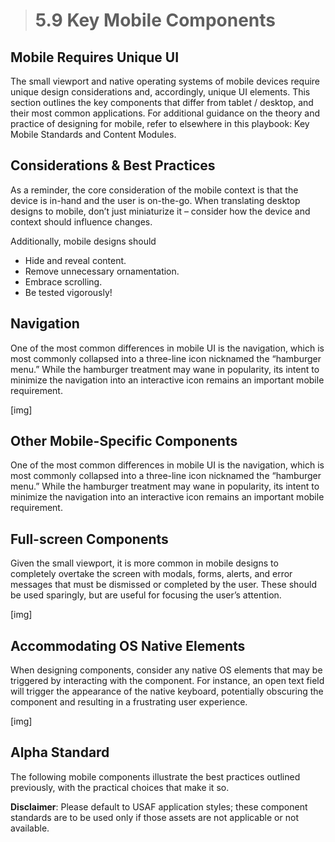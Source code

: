 > # **5.9** Key Mobile Components

## Mobile Requires Unique UI

The small viewport and native operating systems of mobile devices require unique design considerations and, accordingly, unique UI elements. This section outlines the key components that differ from tablet / desktop, and their most common applications. For additional guidance on the theory and practice of designing for mobile, refer to elsewhere in this playbook: Key Mobile Standards and Content Modules.

## Considerations & Best Practices

As a reminder, the core consideration of the mobile context is that the device is in-hand and the user is on-the-go. When translating desktop designs to mobile, don’t just miniaturize it – consider how the device and context should influence changes.

Additionally, mobile designs should

- Hide and reveal content.
- Remove unnecessary ornamentation. 
- Embrace scrolling. 
- Be tested vigorously!

## Navigation

One of the most common differences in mobile UI is the navigation, which is most commonly collapsed into a three-line icon nicknamed the “hamburger menu.” While the hamburger treatment may wane in popularity, its intent to minimize the navigation into an interactive icon remains an important mobile requirement.

[img]

## Other Mobile-Specific Components

One of the most common differences in mobile UI is the navigation, which is most commonly collapsed into a three-line icon nicknamed the “hamburger menu.” While the hamburger treatment may wane in popularity, its intent to minimize the navigation into an interactive icon remains an important mobile requirement.

## Full-screen Components

Given the small viewport, it is more common in mobile designs to completely overtake the screen with modals, forms, alerts, and error messages that must be dismissed or completed by the user. These should be used sparingly, but are useful for focusing the user’s attention.

[img]

## Accommodating OS Native Elements

When designing components, consider any native OS elements that may be triggered by interacting with the component. For instance, an open text field will trigger the appearance of the native keyboard, potentially obscuring the component and resulting in a frustrating user experience.

[img]

## Alpha Standard

The following mobile components illustrate the best practices outlined previously, with the practical choices that make it so.

**Disclaimer**: Please default to USAF application styles; these component standards are to be used only if those assets are not applicable or not available.

